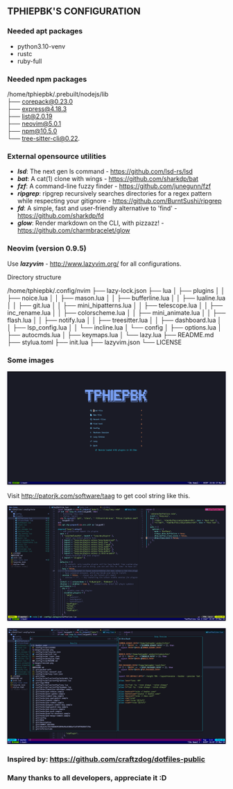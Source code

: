 ## TPHIEPBK'S CONFIGURATION

### Needed apt packages
+ python3.10-venv
+ rustc
+ ruby-full

### Needed npm packages

/home/tphiepbk/.prebuilt/nodejs/lib</br>
├── corepack@0.23.0</br>
├── express@4.18.3</br>
├── list@2.0.19</br>
├── neovim@5.0.1</br>
├── npm@10.5.0</br>
└── tree-sitter-cli@0.22.</br>

### External opensource utilities

+ ***lsd***: The next gen ls command - https://github.com/lsd-rs/lsd
+ ***bat***: A cat(1) clone with wings - https://github.com/sharkdp/bat
+ ***fzf***: A command-line fuzzy finder - https://github.com/junegunn/fzf
+ ***ripgrep***: ripgrep recursively searches directories for a regex pattern while respecting your gitignore - https://github.com/BurntSushi/ripgrep
+ ***fd***: A simple, fast and user-friendly alternative to 'find' - https://github.com/sharkdp/fd
+ ***glow***: Render markdown on the CLI, with pizzazz! - https://github.com/charmbracelet/glow

### Neovim (version 0.9.5)

Use ***lazyvim*** - http://www.lazyvim.org/ for all configurations.

Directory structure

/home/tphiepbk/.config/nvim
├── lazy-lock.json
├── lua
│   ├── plugins
│   │   ├── noice.lua
│   │   ├── mason.lua
│   │   ├── bufferline.lua
│   │   ├── lualine.lua
│   │   ├── git.lua
│   │   ├── mini_hipatterns.lua
│   │   ├── telescope.lua
│   │   ├── inc_rename.lua
│   │   ├── colorscheme.lua
│   │   ├── mini_animate.lua
│   │   ├── flash.lua
│   │   ├── notify.lua
│   │   ├── treesitter.lua
│   │   ├── dashboard.lua
│   │   ├── lsp_config.lua
│   │   └── incline.lua
│   └── config
│       ├── options.lua
│       ├── autocmds.lua
│       ├── keymaps.lua
│       └── lazy.lua
├── README.md
├── stylua.toml
├── init.lua
├── lazyvim.json
└── LICENSE

### Some images
![Neovim screenshot 1](images/neovim1.png)

Visit http://patorjk.com/software/taag to get cool string like this.

![Neovim screenshot 2](images/neovim2.png)

![Neovim screenshot 3](images/neovim3.png)


### Inspired by: https://github.com/craftzdog/dotfiles-public
### Many thanks to all developers, appreciate it :D
